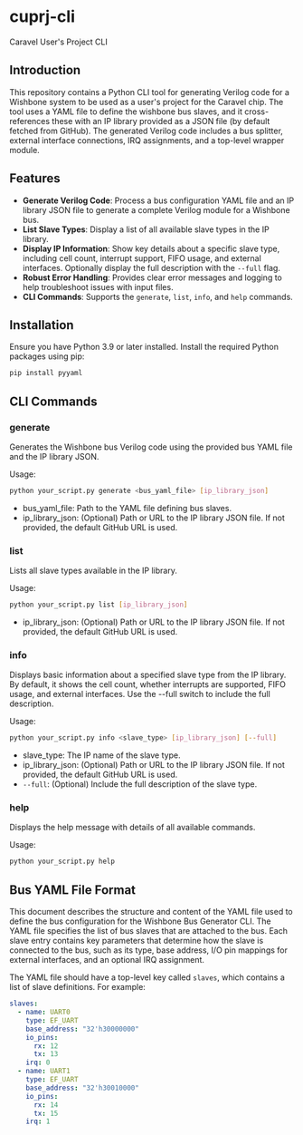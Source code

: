 # cuprj-cli
Caravel User's Project CLI

## Introduction
This repository contains a Python CLI tool for generating Verilog code for a Wishbone system to be used as a user's project for the Caravel chip. The tool uses a YAML file to define the wishbone bus slaves, and it cross-references these with an IP library provided as a JSON file (by default fetched from GitHub). The generated Verilog code includes a bus splitter, external interface connections, IRQ assignments, and a top-level wrapper module.

## Features

- **Generate Verilog Code**: Process a bus configuration YAML file and an IP library JSON file to generate a complete Verilog module for a Wishbone bus.
- **List Slave Types**: Display a list of all available slave types in the IP library.
- **Display IP Information**: Show key details about a specific slave type, including cell count, interrupt support, FIFO usage, and external interfaces. Optionally display the full description with the `--full` flag.
- **Robust Error Handling**: Provides clear error messages and logging to help troubleshoot issues with input files.
- **CLI Commands**: Supports the `generate`, `list`, `info`, and `help` commands.

## Installation

Ensure you have Python 3.9 or later installed. Install the required Python packages using pip:

```bash
pip install pyyaml
```
## CLI Commands

### generate
Generates the Wishbone bus Verilog code using the provided bus YAML file and the IP library JSON.

Usage:

```bash
python your_script.py generate <bus_yaml_file> [ip_library_json]
```

- bus_yaml_file: Path to the YAML file defining bus slaves.
- ip_library_json: (Optional) Path or URL to the IP library JSON file. If not provided, the default GitHub URL is used.

### list
Lists all slave types available in the IP library.

Usage:

```bash
python your_script.py list [ip_library_json]
```
- ip_library_json: (Optional) Path or URL to the IP library JSON file. If not provided, the default GitHub URL is used.
### info
Displays basic information about a specified slave type from the IP library. By default, it shows the cell count, whether interrupts are supported, FIFO usage, and external interfaces. Use the --full switch to include the full description.

Usage:

```bash
python your_script.py info <slave_type> [ip_library_json] [--full]
```
- slave_type: The IP name of the slave type.
- ip_library_json: (Optional) Path or URL to the IP library JSON file. If not provided, the default GitHub URL is used.
- `--full`: (Optional) Include the full description of the slave type.

### help
Displays the help message with details of all available commands.

Usage:
```bash
python your_script.py help
```

## Bus YAML File Format

This document describes the structure and content of the YAML file used to define the bus configuration for the Wishbone Bus Generator CLI. The YAML file specifies the list of bus slaves that are attached to the bus. Each slave entry contains key parameters that determine how the slave is connected to the bus, such as its type, base address, I/O pin mappings for external interfaces, and an optional IRQ assignment.

The YAML file should have a top-level key called `slaves`, which contains a list of slave definitions. For example:

```yaml
slaves:
  - name: UART0
    type: EF_UART
    base_address: "32'h30000000"
    io_pins:
      rx: 12
      tx: 13
    irq: 0
  - name: UART1
    type: EF_UART
    base_address: "32'h30010000"
    io_pins:
      rx: 14
      tx: 15
    irq: 1
```
